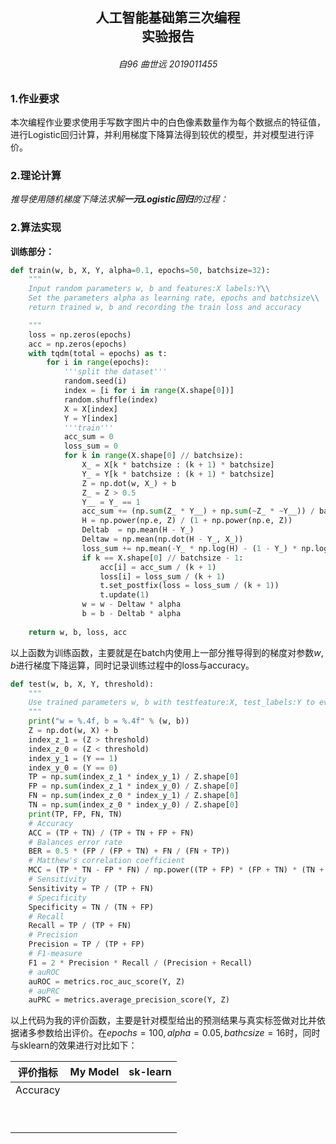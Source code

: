 <h2  align = "center" >人工智能基础第三次编程<br> 实验报告 </h2>

<h6 align = "center">自96 曲世远 2019011455</h6>

### 1.作业要求

本次编程作业要求使用手写数字图片中的白色像素数量作为每个数据点的特征值，进行Logistic回归计算，并利用梯度下降算法得到较优的模型，并对模型进行评价。

### 2.理论计算

*推导使用随机梯度下降法求解**一元Logistic回归**的过程：*



### 2.算法实现

**训练部分：**

```python
def train(w, b, X, Y, alpha=0.1, epochs=50, batchsize=32):
    """
    Input random parameters w, b and features:X labels:Y\\
    Set the parameters alpha as learning rate, epochs and batchsize\\
    return trained w, b and recording the train loss and accuracy

    """
    loss = np.zeros(epochs)
    acc = np.zeros(epochs)
    with tqdm(total = epochs) as t:
        for i in range(epochs):
            '''split the dataset'''
            random.seed(i)
            index = [i for i in range(X.shape[0])]
            random.shuffle(index)
            X = X[index]
            Y = Y[index]
            '''train'''
            acc_sum = 0
            loss_sum = 0
            for k in range(X.shape[0] // batchsize):
                X_ = X[k * batchsize : (k + 1) * batchsize]
                Y_ = Y[k * batchsize : (k + 1) * batchsize]
                Z = np.dot(w, X_) + b
                Z_ = Z > 0.5
                Y__ = Y_ == 1
                acc_sum += (np.sum(Z_ * Y__) + np.sum(~Z_ * ~Y__)) / batchsize
                H = np.power(np.e, Z) / (1 + np.power(np.e, Z))
                Deltab  = np.mean(H - Y_)
                Deltaw = np.mean(np.dot(H - Y_, X_))   
                loss_sum += np.mean(-Y_ * np.log(H) - (1 - Y_) * np.log(1 - H))             
                if k == X.shape[0] // batchsize - 1:
                    acc[i] = acc_sum / (k + 1)
                    loss[i] = loss_sum / (k + 1)
                    t.set_postfix(loss = loss_sum / (k + 1))
                    t.update(1)
                w = w - Deltaw * alpha
                b = b - Deltab * alpha
                
    return w, b, loss, acc
```

以上函数为训练函数，主要就是在batch内使用上一部分推导得到的梯度对参数$w, b$进行梯度下降运算，同时记录训练过程中的loss与accuracy。

```python
def test(w, b, X, Y, threshold):
    """
    Use trained parameters w, b with testfeature:X, test_labels:Y to evaluate the model
    """
    print("w = %.4f, b = %.4f" % (w, b))
    Z = np.dot(w, X) + b
    index_z_1 = (Z > threshold)
    index_z_0 = (Z < threshold)
    index_y_1 = (Y == 1)
    index_y_0 = (Y == 0)
    TP = np.sum(index_z_1 * index_y_1) / Z.shape[0]
    FP = np.sum(index_z_1 * index_y_0) / Z.shape[0]
    FN = np.sum(index_z_0 * index_y_1) / Z.shape[0]
    TN = np.sum(index_z_0 * index_y_0) / Z.shape[0]
    print(TP, FP, FN, TN)
    # Accuracy
    ACC = (TP + TN) / (TP + TN + FP + FN)
    # Balances error rate
    BER = 0.5 * (FP / (FP + TN) + FN / (FN + TP))
    # Matthew's correlation coefficient
    MCC = (TP * TN - FP * FN) / np.power((TP + FP) * (FP + TN) * (TN + FN) * (FN + TP), 0.5)
    # Sensitivity
    Sensitivity = TP / (TP + FN)
    # Specificity
    Specificity = TN / (TN + FP)
    # Recall
    Recall = TP / (TP + FN)
    # Precision
    Precision = TP / (TP + FP)
    # F1-measure
    F1 = 2 * Precision * Recall / (Precision + Recall)
    # auROC
    auROC = metrics.roc_auc_score(Y, Z)
    # auPRC
    auPRC = metrics.average_precision_score(Y, Z)
```

以上代码为我的评价函数，主要是针对模型给出的预测结果与真实标签做对比并依据诸多参数给出评价。在$epochs = 100, alpha = 0.05, bathcsize = 16$时，同时与sklearn的效果进行对比如下：

| 评价指标 | My Model | sk-learn |
| :------: | :------: | :------: |
| Accuracy |          |          |
|          |          |          |
|          |          |          |
|          |          |          |
|          |          |          |
|          |          |          |
|          |          |          |
|          |          |          |
|          |          |          |
|          |          |          |

